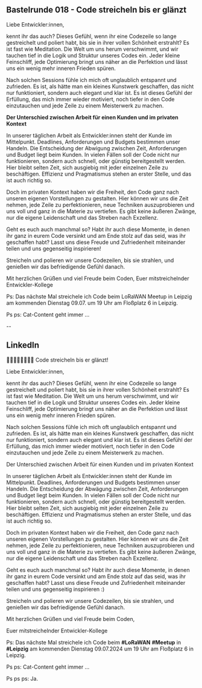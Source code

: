 ## Bastelrunde 018 - Code streicheln bis er glänzt


Liebe Entwickler:innen,

kennt ihr das auch? Dieses Gefühl, wenn ihr eine Codezeile so lange gestreichelt und poliert habt, bis sie in ihrer vollen Schönheit erstrahlt? Es ist fast wie Meditation. Die Welt um uns herum verschwimmt, und wir tauchen tief in die Logik und Struktur unseres Codes ein. Jeder kleine Feinschliff, jede Optimierung bringt uns näher an die Perfektion und lässt uns ein wenig mehr inneren Frieden spüren.

Nach solchen Sessions fühle ich mich oft unglaublich entspannt und zufrieden. Es ist, als hätte man ein kleines Kunstwerk geschaffen, das nicht nur funktioniert, sondern auch elegant und klar ist. Es ist dieses Gefühl der Erfüllung, das mich immer wieder motiviert, noch tiefer in den Code einzutauchen und jede Zeile zu einem Meisterwerk zu machen.

**Der Unterschied zwischen Arbeit für einen Kunden und im privaten Kontext**

In unserer täglichen Arbeit als Entwickler:innen steht der Kunde im Mittelpunkt. Deadlines, Anforderungen und Budgets bestimmen unser Handeln. Die Entscheidung der Abwigung zwischen Zeit, Anforderungen und Budget liegt beim Kunden. In vielen Fällen soll der Code nicht nur funktionieren, sondern auch schnell, oder günstig bereitgestellt werden. Hier bleibt selten Zeit, sich ausgiebig mit jeder einzelnen Zeile zu beschäftigen. Effizienz und Pragmatismus stehen an erster Stelle, und das ist auch richtig so.

Doch im privaten Kontext haben wir die Freiheit, den Code ganz nach unseren eigenen Vorstellungen zu gestalten. Hier können wir uns die Zeit nehmen, jede Zeile zu perfektionieren, neue Techniken auszuprobieren und uns voll und ganz in die Materie zu vertiefen. Es gibt keine äußeren Zwänge, nur die eigene Leidenschaft und das Streben nach Exzellenz.

Geht es euch auch manchmal so? Habt ihr auch diese Momente, in denen ihr ganz in eurem Code versinkt und am Ende stolz auf das seid, was ihr geschaffen habt? Lasst uns diese Freude und Zufriedenheit miteinander teilen und uns gegenseitig inspirieren!

Streicheln und polieren wir unsere Codezeilen, bis sie strahlen, und genießen wir das befriedigende Gefühl danach.

Mit herzlichen Grüßen und viel Freude beim Coden,
Euer mitstreichelnder Entwickler-Kollege

Ps: Das nächste Mal streichele ich Code beim LoRaWAN Meetup in Leipzig am kommenden Dienstag 09.07. um 19 Uhr am Floßplatz 6 in Leipzig. 

Ps ps: Cat-Content geht immer …



--

## LinkedIn

👩‍💻🧑🏼‍💻👨🏻‍💻 Code streicheln bis er glänzt!

  

Liebe Entwickler:innen,

  

kennt ihr das auch? Dieses Gefühl, wenn ihr eine Codezeile so lange gestreichelt und poliert habt, bis sie in ihrer vollen Schönheit erstrahlt? Es ist fast wie Meditation. Die Welt um uns herum verschwimmt, und wir tauchen tief in die Logik und Struktur unseres Codes ein. Jeder kleine Feinschliff, jede Optimierung bringt uns näher an die Perfektion und lässt uns ein wenig mehr inneren Frieden spüren.

  

Nach solchen Sessions fühle ich mich oft unglaublich entspannt und zufrieden. Es ist, als hätte man ein kleines Kunstwerk geschaffen, das nicht nur funktioniert, sondern auch elegant und klar ist. Es ist dieses Gefühl der Erfüllung, das mich immer wieder motiviert, noch tiefer in den Code einzutauchen und jede Zeile zu einem Meisterwerk zu machen.

  

Der Unterschied zwischen Arbeit für einen Kunden und im privaten Kontext

  

In unserer täglichen Arbeit als Entwickler:innen steht der Kunde im Mittelpunkt. Deadlines, Anforderungen und Budgets bestimmen unser Handeln. Die Entscheidung der Abwägung zwischen Zeit, Anforderungen und Budget liegt beim Kunden. In vielen Fällen soll der Code nicht nur funktionieren, sondern auch schnell, oder günstig bereitgestellt werden. Hier bleibt selten Zeit, sich ausgiebig mit jeder einzelnen Zeile zu beschäftigen. Effizienz und Pragmatismus stehen an erster Stelle, und das ist auch richtig so.

  

Doch im privaten Kontext haben wir die Freiheit, den Code ganz nach unseren eigenen Vorstellungen zu gestalten. Hier können wir uns die Zeit nehmen, jede Zeile zu perfektionieren, neue Techniken auszuprobieren und uns voll und ganz in die Materie zu vertiefen. Es gibt keine äußeren Zwänge, nur die eigene Leidenschaft und das Streben nach Exzellenz.

  

Geht es euch auch manchmal so? Habt ihr auch diese Momente, in denen ihr ganz in eurem Code versinkt und am Ende stolz auf das seid, was ihr geschaffen habt? Lasst uns diese Freude und Zufriedenheit miteinander teilen und uns gegenseitig inspirieren :)

  

Streicheln und polieren wir unsere Codezeilen, bis sie strahlen, und genießen wir das befriedigende Gefühl danach.

  

Mit herzlichen Grüßen und viel Freude beim Coden,

Euer mitstreichelnder Entwickler-Kollege

  

Ps: Das nächste Mal streichele ich Code beim **#LoRaWAN** **#Meetup** in **#Leipzig** am kommenden Dienstag 09.07.2024 um 19 Uhr am Floßplatz 6 in Leipzig.

  

Ps ps: Cat-Content geht immer …

  

Ps ps ps: Ja.